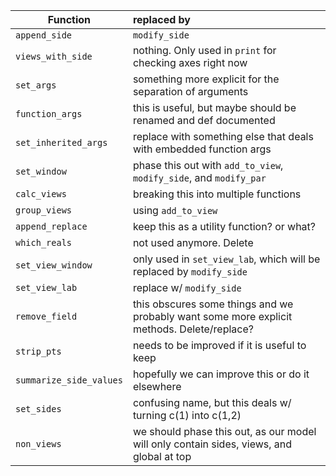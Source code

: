 | Function       | replaced by           |
| ------------- |:-------------|
| `append_side` | `modify_side` |
| `views_with_side` | nothing. Only used in `print` for checking axes right now |
| `set_args` | something more explicit for the separation of arguments |
| `function_args` | this is useful, but maybe should be renamed and def documented |
| `set_inherited_args` | replace with something else that deals with embedded function args |
| `set_window` | phase this out with `add_to_view`, `modify_side`, and `modify_par` |
| `calc_views` | breaking this into multiple functions |
| `group_views` | using `add_to_view` |
| `append_replace` | keep this as a utility function? or what? |
| `which_reals` | not used anymore. Delete |
| `set_view_window` | only used in `set_view_lab`, which will be replaced by `modify_side` |
| `set_view_lab` | replace w/ `modify_side` |
| `remove_field` | this obscures some things and we probably want some more explicit methods. Delete/replace? |
| `strip_pts` | needs to be improved if it is useful to keep |
| `summarize_side_values` | hopefully we can improve this or do it elsewhere |
| `set_sides` | confusing name, but this deals w/ turning c(1) into c(1,2) |
| `non_views` | we should phase this out, as our model will only contain sides, views, and global at top |

